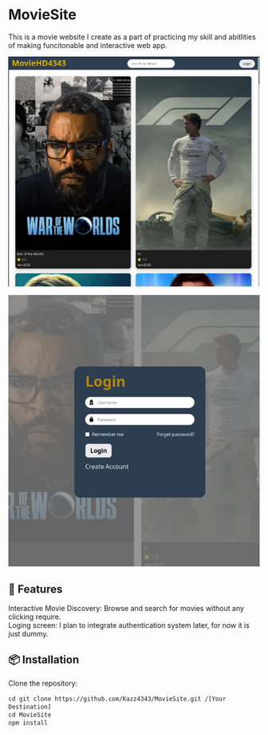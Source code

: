 # MovieSite

This is a movie website I create as a part of practicing my skill and abitlities of making funcitonable and interactive web app.

![MovieSite Screenshot](./assets/screenshot1.png)

![MovieSite Screenshot](./assets/screenshot2.png)

## 🚀 Features
Interactive Movie Discovery: Browse and search for movies without any clicking require.<br/>
Loging screen: I plan to integrate authentication system later, for now it is just dummy.

## 📦 Installation
Clone the repository: 
```
cd git clone https://github.com/Kazz4343/MovieSite.git /[Your Destination]
cd MovieSite
npm install
```

